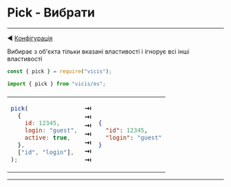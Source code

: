 # Pick - Вибрати

----------

◀ [Конфігурація](/ua/Configuration.md)

Вибирає з об'єкта тільки вказані властивості і ігнорує всі інші властивості

```js
const { pick } = require("vicis");
```

```js
import { pick } from "vicis/es";
```

<table><thead><tr><td colspan="3">
</td></tr></thead><tbody>
<tr><td>

```js
pick(
  {
    id: 12345,
    login: "guest",
    active: true,
  },
  ["id", "login"],
);
```

</td>
<td>
<strong>&#x21E5;</strong><br>
<strong>&#x21E5;</strong><br>
<strong>&#x21E5;</strong><br>
<strong>&#x21E5;</strong><br>
<strong>&#x21E5;</strong><br>
<strong>&#x21E5;</strong><br>
<strong>&#x21E5;</strong><br>
</td>
<td>

```json
{
  "id": 12345,
  "login": "guest"
}
```

</td></tr>
</tbody></table>

----------
